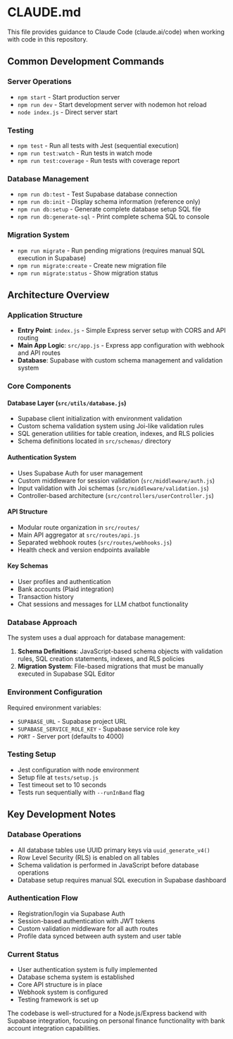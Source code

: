 # CLAUDE.md

This file provides guidance to Claude Code (claude.ai/code) when working with code in this repository.

## Common Development Commands

### Server Operations
- `npm start` - Start production server
- `npm run dev` - Start development server with nodemon hot reload
- `node index.js` - Direct server start

### Testing
- `npm test` - Run all tests with Jest (sequential execution)
- `npm run test:watch` - Run tests in watch mode
- `npm run test:coverage` - Run tests with coverage report

### Database Management
- `npm run db:test` - Test Supabase database connection
- `npm run db:init` - Display schema information (reference only)
- `npm run db:setup` - Generate complete database setup SQL file
- `npm run db:generate-sql` - Print complete schema SQL to console

### Migration System
- `npm run migrate` - Run pending migrations (requires manual SQL execution in Supabase)
- `npm run migrate:create` - Create new migration file
- `npm run migrate:status` - Show migration status

## Architecture Overview

### Application Structure
- **Entry Point**: `index.js` - Simple Express server setup with CORS and API routing
- **Main App Logic**: `src/app.js` - Express app configuration with webhook and API routes
- **Database**: Supabase with custom schema management and validation system

### Core Components

#### Database Layer (`src/utils/database.js`)
- Supabase client initialization with environment validation
- Custom schema validation system using Joi-like validation rules
- SQL generation utilities for table creation, indexes, and RLS policies
- Schema definitions located in `src/schemas/` directory

#### Authentication System
- Uses Supabase Auth for user management
- Custom middleware for session validation (`src/middleware/auth.js`)
- Input validation with Joi schemas (`src/middleware/validation.js`)
- Controller-based architecture (`src/controllers/userController.js`)

#### API Structure
- Modular route organization in `src/routes/`
- Main API aggregator at `src/routes/api.js` 
- Separated webhook routes (`src/routes/webhooks.js`)
- Health check and version endpoints available

#### Key Schemas
- User profiles and authentication
- Bank accounts (Plaid integration)
- Transaction history
- Chat sessions and messages for LLM chatbot functionality

### Database Approach
The system uses a dual approach for database management:
1. **Schema Definitions**: JavaScript-based schema objects with validation rules, SQL creation statements, indexes, and RLS policies
2. **Migration System**: File-based migrations that must be manually executed in Supabase SQL Editor

### Environment Configuration
Required environment variables:
- `SUPABASE_URL` - Supabase project URL
- `SUPABASE_SERVICE_ROLE_KEY` - Supabase service role key
- `PORT` - Server port (defaults to 4000)

### Testing Setup
- Jest configuration with node environment
- Setup file at `tests/setup.js`
- Test timeout set to 10 seconds
- Tests run sequentially with `--runInBand` flag

## Key Development Notes

### Database Operations
- All database tables use UUID primary keys via `uuid_generate_v4()`
- Row Level Security (RLS) is enabled on all tables
- Schema validation is performed in JavaScript before database operations
- Database setup requires manual SQL execution in Supabase dashboard

### Authentication Flow
- Registration/login via Supabase Auth
- Session-based authentication with JWT tokens
- Custom validation middleware for all auth routes
- Profile data synced between auth system and user table

### Current Status
- User authentication system is fully implemented
- Database schema system is established
- Core API structure is in place
- Webhook system is configured
- Testing framework is set up

The codebase is well-structured for a Node.js/Express backend with Supabase integration, focusing on personal finance functionality with bank account integration capabilities.
